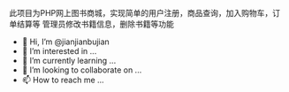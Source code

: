 此项目为PHP网上图书商城，实现简单的用户注册，商品查询，加入购物车，订单结算等
管理员修改书籍信息，删除书籍等功能
- 👋 Hi, I’m @jianjianbujian
- 👀 I’m interested in ...
- 🌱 I’m currently learning ...
- 💞️ I’m looking to collaborate on ...
- 📫 How to reach me ...

<!---
jianjianbujian/jianjianbujian is a ✨ special ✨ repository because its `README.md` (this file) appears on your GitHub profile.
You can click the Preview link to take a look at your changes.
--->
